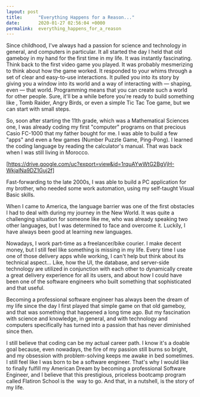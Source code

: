 ```yaml
---
layout: post
title:      "Everything Happens for a Reason..."
date:       2020-01-27 02:56:04 +0000
permalink:  everything_happens_for_a_reason
---
```



Since childhood, I've always had a passion for science and technology in general, and computers in particular. It all started the day I held that old gameboy in my hand for the first time in my life. It was instantly fascinating. 
Think back to the first video game you played. It was probably mesmerizing to think about how the game worked. It responded to your whims through a set of clear and easy-to-use interactions. It pulled you into its story by giving you a window into its world and a way of interacting with — shaping, even — that world. Programming means that you can create such a world for other people. Sure, it'll be a while before you're ready to build something like , Tomb Raider, Angry Birds, or even a simple Tic Tac Toe game, but we can start with small steps.

So, soon after starting the 11th grade, which was a Mathematical Sciences one, I was already coding my first "computer" programs on that precious Casio FC-1000 that my father bought for me. I was able to build a few "apps" and even a few games (Number Puzzle Game, Ping-Pong). I learned the coding language by reading the calculator's manual. That was back when I was still living in Morocco.

[https://drive.google.com/uc?export=view&id=1rquAYwWtG2BgVjH-WkjalNa9DZ1Guj2f]

Fast-forwarding to the late 2000s, I was able to build a PC application for my brother, who needed some work automation, using my self-taught Visual Basic skills. 

When I came to America, the language barrier was one of the first obstacles I had to deal with during my journey in the New World. It was quite a challenging situation for someone like me, who was already speaking two other languages, but I was determined to face and overcome it. Luckily, I have always been good at learning new languages.

Nowadays, I work part-time as a freelancer/bike courier. I make decent money, but I still feel like something is missing in my life. Every time I use one of those delivery apps while working, I can't help but think about its technical aspect... Like, how the UI, the database, and server-side technology are utilized in conjunction with each other to dynamically create a great delivery experience for all its users, and about how I could have been one of the software engineers who built something that sophisticated and that useful.

Becoming a professional software engineer has always been the dream of my life since the day I first played that simple game on that old gameboy, and that was something that happened a long time ago. But my fascination with science and knowledge, in general, and with technology and computers specifically has turned into a passion that has  never diminished since then.

I still believe that coding can be my actual career path. I know it's a doable goal because, even nowadays, the fire of my passion still burns so bright, and my obsession with problem-solving keeps me awake in bed sometimes. I still feel like I was born to be a software engineer.
That's why I would like to finally fulfill my American Dream by becoming a professional Software Engineer, and I believe that this prestigious, priceless bootcamp program called Flatiron School is the  way to go. And that, in a nutshell, is the story of my life.


